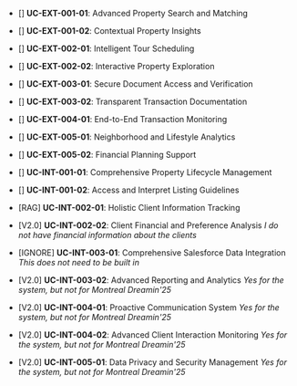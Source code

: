 - [] **UC-EXT-001-01**: Advanced Property Search and Matching
- [] **UC-EXT-001-02**: Contextual Property Insights
- [] **UC-EXT-002-01**: Intelligent Tour Scheduling
- [] **UC-EXT-002-02**: Interactive Property Exploration
- [] **UC-EXT-003-01**: Secure Document Access and Verification
- [] **UC-EXT-003-02**: Transparent Transaction Documentation
- [] **UC-EXT-004-01**: End-to-End Transaction Monitoring
- [] **UC-EXT-005-01**: Neighborhood and Lifestyle Analytics
- [] **UC-EXT-005-02**: Financial Planning Support

- [] **UC-INT-001-01**: Comprehensive Property Lifecycle Management
- [] **UC-INT-001-02**: Access and Interpret Listing Guidelines
- [RAG] **UC-INT-002-01**: Holistic Client Information Tracking
- [V2.0] **UC-INT-002-02**: Client Financial and Preference Analysis _I do not have financial information about the clients_
- [IGNORE] **UC-INT-003-01**: Comprehensive Salesforce Data Integration _This does not need to be built in_
- [V2.0] **UC-INT-003-02**: Advanced Reporting and Analytics _Yes for the system, but not for Montreal Dreamin'25_
- [V2.0] **UC-INT-004-01**: Proactive Communication System _Yes for the system, but not for Montreal Dreamin'25_
- [V2.0] **UC-INT-004-02**: Advanced Client Interaction Monitoring _Yes for the system, but not for Montreal Dreamin'25_
- [V2.0] **UC-INT-005-01**: Data Privacy and Security Management _Yes for the system, but not for Montreal Dreamin'25_
